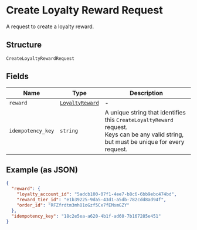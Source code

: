 
# Create Loyalty Reward Request

A request to create a loyalty reward.

## Structure

`CreateLoyaltyRewardRequest`

## Fields

| Name | Type | Description |
|  --- | --- | --- |
| `reward` | [`LoyaltyReward`](/doc/models/loyalty-reward.md) | - |
| `idempotency_key` | `string` | A unique string that identifies this `CreateLoyaltyReward` request.<br>Keys can be any valid string, but must be unique for every request. |

## Example (as JSON)

```json
{
  "reward": {
    "loyalty_account_id": "5adcb100-07f1-4ee7-b8c6-6bb9ebc474bd",
    "reward_tier_id": "e1b39225-9da5-43d1-a5db-782cdd8ad94f",
    "order_id": "RFZfrdtm3mhO1oGzf5Cx7fEMsmGZY"
  },
  "idempotency_key": "18c2e5ea-a620-4b1f-ad60-7b167285e451"
}
```

